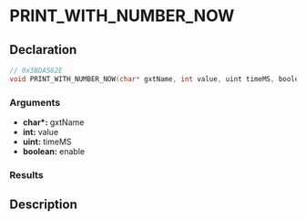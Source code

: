 # PRINT_WITH_NUMBER_NOW

## Declaration
```cpp
// 0x3BDA562E
void PRINT_WITH_NUMBER_NOW(char* gxtName, int value, uint timeMS, boolean enable);
```

### Arguments
- **char\*:** gxtName
- **int:** value
- **uint:** timeMS
- **boolean:** enable

### Results

## Description
